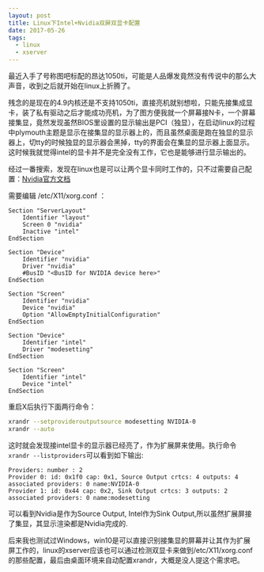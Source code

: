 ```yaml
---
layout: post
title: Linux下Intel+Nvidia双屏双显卡配置
date: 2017-05-26
tags:
  - linux
  - xserver
---
```


最近入手了号称图吧标配的昂达1050ti，可能是人品爆发竟然没有传说中的那么大声音，收到之后就开始在linux上折腾了。

残念的是现在的4.9内核还是不支持1050ti，直接亮机就别想啦，只能先接集成显卡，装了私有驱动之后才能成功亮机，为了图方便我就一个屏幕接N卡，一个屏幕接集显，竟然发现虽然BIOS里设置的显示输出是PCI（独显），在启动linux的过程中plymouth主题是显示在接集显的显示器上的，而且虽然桌面是跑在独显的显示器上，切tty的时候独显的显示器会黑掉，tty的界面会在集显的显示器上面显示。这时候我就觉得intel的显卡并不是完全没有工作，它也是能够进行显示输出的。

经过一番搜索，发现在linux也是可以让两个显卡同时工作的，只不过需要自己配置：[Nvidia官方文档](http://download.nvidia.com/XFree86/Linux-x86/375.26/README/randr14.html)

需要编辑 /etc/X11/xorg.conf ：
```
Section "ServerLayout"
    Identifier "layout"
    Screen 0 "nvidia"
    Inactive "intel"
EndSection

Section "Device"
    Identifier "nvidia"
    Driver "nvidia"
    #BusID "<BusID for NVIDIA device here>"
EndSection

Section "Screen"
    Identifier "nvidia"
    Device "nvidia"
    Option "AllowEmptyInitialConfiguration"
EndSection

Section "Device"
    Identifier "intel"
    Driver "modesetting"
EndSection

Section "Screen"
    Identifier "intel"
    Device "intel"
EndSection
```

重启X后执行下面两行命令：
``` bash
xrandr --setprovideroutputsource modesetting NVIDIA-0
xrandr --auto
```
这时就会发现接intel显卡的显示器已经亮了，作为扩展屏来使用。执行命令`xrandr --listproviders`可以看到如下输出:

```
Providers: number : 2
Provider 0: id: 0x1f0 cap: 0x1, Source Output crtcs: 4 outputs: 4 associated providers: 0 name:NVIDIA-0
Provider 1: id: 0x44 cap: 0x2, Sink Output crtcs: 3 outputs: 2 associated providers: 0 name:modesetting
```
可以看到Nvidia是作为Source Output, Intel作为Sink Output,所以虽然扩展屏接了集显，其显示渲染都是Nvidia完成的.

后来我也测试过Windows，win10是可以直接识别接集显的屏幕并让其作为扩展屏工作的，linux的xserver应该也可以通过检测双显卡来做到/etc/X11/xorg.conf的那些配置，最后由桌面环境来自动配置xrandr，大概是没人提这个需求吧。
